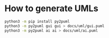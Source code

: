# How to generate UMLs

```sh
python3 -m pip install py2puml
python3 -m py2puml gui gui > docs/uml/gui.puml
python3 -m py2puml ai ai > docs/uml/ai.puml
```
